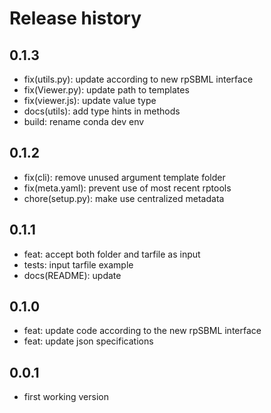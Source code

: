# Release history

## 0.1.3
- fix(utils.py): update according to new rpSBML interface
- fix(Viewer.py): update path to templates
- fix(viewer.js): update value type
- docs(utils): add type hints in methods
- build: rename conda dev env

## 0.1.2
- fix(cli): remove unused argument template folder
- fix(meta.yaml): prevent use of most recent rptools
- chore(setup.py): make use centralized metadata

## 0.1.1
- feat: accept both folder and tarfile as input
- tests: input tarfile example
- docs(README): update

## 0.1.0
- feat: update code according to the new rpSBML interface
- feat: update json specifications

## 0.0.1
- first working version